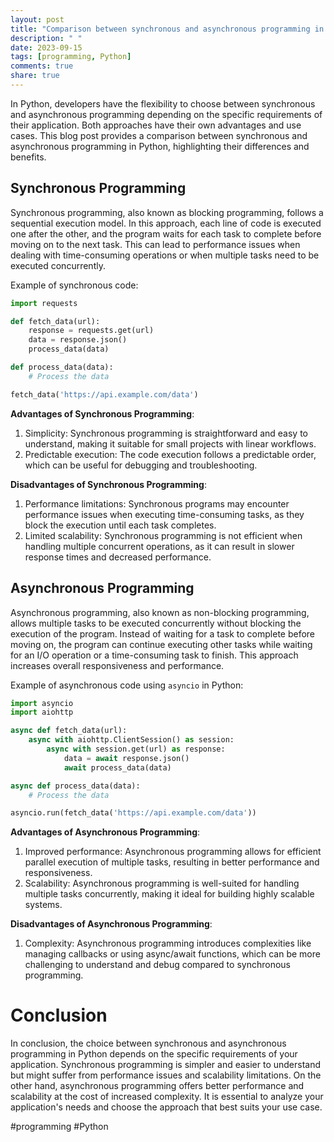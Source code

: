 ```yaml
---
layout: post
title: "Comparison between synchronous and asynchronous programming in Python"
description: " "
date: 2023-09-15
tags: [programming, Python]
comments: true
share: true
---
```


In Python, developers have the flexibility to choose between synchronous and asynchronous programming depending on the specific requirements of their application. Both approaches have their own advantages and use cases. This blog post provides a comparison between synchronous and asynchronous programming in Python, highlighting their differences and benefits.

## Synchronous Programming

Synchronous programming, also known as blocking programming, follows a sequential execution model. In this approach, each line of code is executed one after the other, and the program waits for each task to complete before moving on to the next task. This can lead to performance issues when dealing with time-consuming operations or when multiple tasks need to be executed concurrently.

Example of synchronous code:

```python
import requests

def fetch_data(url):
    response = requests.get(url)
    data = response.json()
    process_data(data)

def process_data(data):
    # Process the data

fetch_data('https://api.example.com/data')
```

**Advantages of Synchronous Programming**:

1. Simplicity: Synchronous programming is straightforward and easy to understand, making it suitable for small projects with linear workflows.
2. Predictable execution: The code execution follows a predictable order, which can be useful for debugging and troubleshooting.

**Disadvantages of Synchronous Programming**:

1. Performance limitations: Synchronous programs may encounter performance issues when executing time-consuming tasks, as they block the execution until each task completes.
2. Limited scalability: Synchronous programming is not efficient when handling multiple concurrent operations, as it can result in slower response times and decreased performance.

## Asynchronous Programming

Asynchronous programming, also known as non-blocking programming, allows multiple tasks to be executed concurrently without blocking the execution of the program. Instead of waiting for a task to complete before moving on, the program can continue executing other tasks while waiting for an I/O operation or a time-consuming task to finish. This approach increases overall responsiveness and performance.

Example of asynchronous code using `asyncio` in Python:

```python
import asyncio
import aiohttp

async def fetch_data(url):
    async with aiohttp.ClientSession() as session:
        async with session.get(url) as response:
            data = await response.json()
            await process_data(data)

async def process_data(data):
    # Process the data

asyncio.run(fetch_data('https://api.example.com/data'))
```

**Advantages of Asynchronous Programming**:

1. Improved performance: Asynchronous programming allows for efficient parallel execution of multiple tasks, resulting in better performance and responsiveness.
2. Scalability: Asynchronous programming is well-suited for handling multiple tasks concurrently, making it ideal for building highly scalable systems.

**Disadvantages of Asynchronous Programming**:

1. Complexity: Asynchronous programming introduces complexities like managing callbacks or using async/await functions, which can be more challenging to understand and debug compared to synchronous programming.

# Conclusion

In conclusion, the choice between synchronous and asynchronous programming in Python depends on the specific requirements of your application. Synchronous programming is simpler and easier to understand but might suffer from performance issues and scalability limitations. On the other hand, asynchronous programming offers better performance and scalability at the cost of increased complexity. It is essential to analyze your application's needs and choose the approach that best suits your use case.

#programming #Python